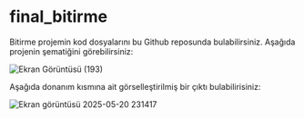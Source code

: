 # final_bitirme

 Bitirme projemin kod dosyalarını bu Github reposunda bulabilirsiniz.
 Aşağıda projenin şematiğini görebilirsiniz:

  ![Ekran Görüntüsü (193)](https://github.com/user-attachments/assets/55743323-655c-41c0-9ccc-eefb504f813a)

  Aşağıda donanım kısmına ait görselleştirilmiş bir çıktı bulabilirisiniz:

  
![Ekran görüntüsü 2025-05-20 231417](https://github.com/user-attachments/assets/1526e86c-c382-4638-ac1b-72895335f5c4)
